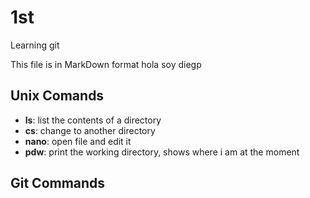 # 1st
Learning git

This file is in MarkDown format
hola soy diegp

## Unix Comands
- **ls**: list the contents of a directory
- **cs**: change to another directory
- **nano**: open file and edit it
- **pdw**: print the working directory, shows where i am at the moment


## Git Commands
